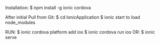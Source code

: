 Installation:
$ npm install -g ionic cordova

After initial Pull from Git:
$ cd IonicApplication
$ ionic start to load node_modules


RUN:
$ ionic cordova platform add ios
$ ionic cordova run ios
OR:
$ ionic serve

